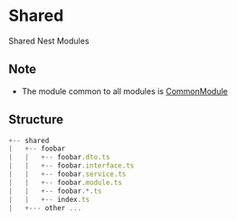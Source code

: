 # Shared

Shared Nest Modules

## Note

- The module common to all modules is [CommonModule](../common)

## Structure

```js
+-- shared
|   +-- foobar
|   |   +-- foobar.dto.ts
|   |   +-- foobar.interface.ts
|   |   +-- foobar.service.ts
|   |   +-- foobar.module.ts
|   |   +-- foobar.*.ts
|   |   +-- index.ts
|   +--- other ...
```

